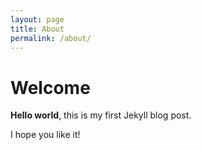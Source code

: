 ```yaml
---
layout: page
title: About
permalink: /about/
---
```


# Welcome

**Hello world**, this is my first Jekyll blog post.

I hope you like it!
